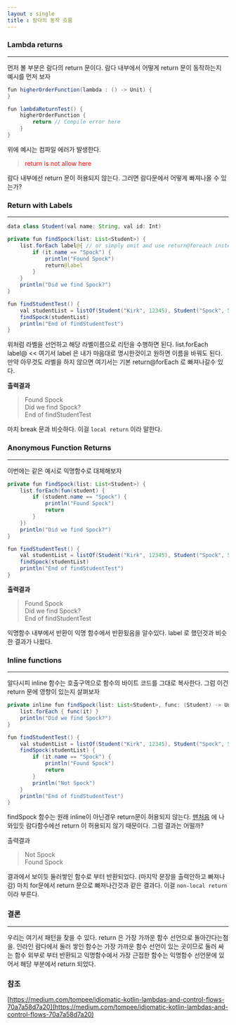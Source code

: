 ```yaml
---
layout : single
title : 람다의 동작 흐름
---
```


### Lambda returns
---
먼저 볼 부분은 람다의 return 문이다. 람다 내부에서 어떻게 return 문이 동작하는지
예시를 먼저 보자

```java
fun higherOrderFunction(lambda : () -> Unit) {
}

fun lambdaReturnTest() {
    higherOrderFunction { 
        return // Compile error here
    }
}
```
위에 예시는 컴파일 에러가 발생한다. 

> <span style="color:red">return is not allow here</span>

람다 내부에선 return 문이 허용되지 않는다. 그러면 람다문에서 어떻게 빠져나올 수 있는가?

### Return with Labels
---
```java
data class Student(val name: String, val id: Int)

private fun findSpock(list: List<Student>) {
    list.forEach label@{ // or simply omit and use return@foreach instead
        if (it.name == "Spock") {
            println("Found Spock")
            return@label
        }
    }
    println("Did we find Spock?")
}

fun findStudentTest() {
    val studentList = listOf(Student("Kirk", 12345), Student("Spock", 54321))
    findSpock(studentList)
    println("End of findStudentTest")
}
```
위처럼 라벨을 선언하고 해당 라벨이름으로 리턴을 수행하면 된다. 
list.forEach label@ << 여기서 label 은 내가 마음대로 명시한것이고 원하면 이름을 바꿔도 된다.
만약 아무것도 라벨을 하지 않으면 여기서는 기본 return@forEach 로 빠져나갈수 있다.

**출력결과** 
> Found Spock  
Did we find Spock?  
End of findStudentTest

마치 break 문과 비슷하다. 이걸 `local return` 이라 말한다.

### Anonymous Function Returns
---
이번에는 같은 예시로 익명함수로 대체해보자

```java
private fun findSpock(list: List<Student>) {
    list.forEach(fun(student) {
        if (student.name == "Spock") {
            println("Found Spock")
            return
        }
    })
    println("Did we find Spock?")
}

fun findStudentTest() {
    val studentList = listOf(Student("Kirk", 12345), Student("Spock", 54321))
    findSpock(studentList)
    println("End of findStudentTest")
}
```

**출력결과**
> Found Spock  
Did we find Spock?  
End of findStudentTest

익명함수 내부에서 반환이 익명 함수에서 반환됬음을 알수있다. 
label 로 했던것과 비슷한 결과가 나왔다.

### Inline functions
---
알다시피 inline 함수는 호출구역으로 함수의 바이트 코드를 그대로 복사한다. 그럼 이건 return 문에 영향이 있는지 살펴보자

```java
private inline fun findSpock(list: List<Student>, func: (Student) -> Unit) {
    list.forEach { func(it) }
    println("Did we find Spock?")
}

fun findStudentTest() {
    val studentList = listOf(Student("Kirk", 12345), Student("Spock", 54321))
    findSpock(studentList) {
        if (it.name == "Spock") {
            println("Found Spock")
            return
        }
        println("Not Spock")
    }
    println("End of findStudentTest")
}
```

findSpock 함수는 원래 inline이 아닌경우 return문이 허용되지 않는다. 
[맨처음](/kotlin/function/lambda-control-flow/#lambda-returns) 에 나와있듯 람다함수에선 return 이 허용되지 않기 때문이다. 그럼 결과는 어떨까?

출력결과
> Not Spock  
Found Spock

결과에서 보이듯 둘러쌓인 함수로 부터 반환되었다. (마지막 문장을 출력안하고 빠져나감) 
마치 for문에서 return 문으로 빠져나간것과 같은 결과다. 이걸
`non-local return` 이라 부른다.

### 결론
---
우리는 여기서 패턴을 찾을 수 있다. return 은 가장 가까운 함수 선언으로 돌아간다는점을.
인라인 람다에서 둘러 쌓인 함수는 가장 가까운 함수 선언이 있는 곳이므로 둘러 싸는 함수 외부로 부터 반환되고
익명함수에서 가장 근접한 함수는 익명함수 선언문에 있어서 해당 부분에서 return 되었다.

### 참조

[https://medium.com/tompee/idiomatic-kotlin-lambdas-and-control-flows-70a7a58d7a20](https://medium.com/tompee/idiomatic-kotlin-lambdas-and-control-flows-70a7a58d7a20)